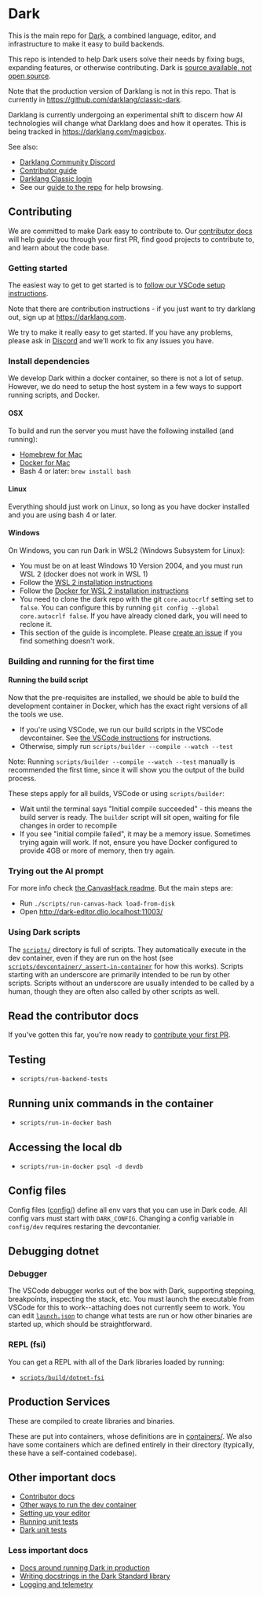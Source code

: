# Dark

This is the main repo for [Dark](https://darklang.com), a combined language, editor,
and infrastructure to make it easy to build backends.

This repo is intended to help Dark users solve their needs by fixing bugs,
expanding features, or otherwise contributing. Dark is [source available, not
open source](https://github.com/darklang/dark/blob/main/LICENSE.md).

Note that the production version of Darklang is not in this repo. That is
currently in https://github.com/darklang/classic-dark.

Darklang is currently undergoing an experimental shift to discern how AI
technologies will change what Darklang does and how it operates. This is being
tracked in https://darklang.com/magicbox.

See also:

- [Darklang Community Discord](https://darklang.com/discord-invite)
- [Contributor guide](https://docs.darklang.com/contributing/getting-started)
- [Darklang Classic login](https://darklang.com/login)
- See our [guide to the repo](https://docs.darklang.com/contributing/repo-layout) for help browsing.

## Contributing

We are committed to make Dark easy to contribute to. Our
[contributor docs](https://docs.darklang.com/contributing/getting-started)
will help guide you through your first PR, find good projects to contribute to,
and learn about the code base.

### Getting started

The easiest way to get to get started is to [follow our VSCode setup instructions](docs/vscode-setup.md).

Note that there are contribution instructions - if you just want to try darklang out,
sign up at https://darklang.com.

We try to make it really easy to get started. If you have any problems, please ask in
[Discord](https://darklang.com/discord-invite) and we'll work to fix any issues you have.

### Install dependencies

We develop Dark within a docker container, so there is not a lot of setup.
However, we do need to setup the host system in a few ways to support running
scripts, and Docker.

#### OSX

To build and run the server you must have the following installed (and running):

- [Homebrew for Mac](https://brew.sh/)
- [Docker for Mac](https://docs.docker.com/docker-for-mac/install/)
- Bash 4 or later: `brew install bash`

#### Linux

Everything should just work on Linux, so long as you have docker installed and
you are using bash 4 or later.

#### Windows

On Windows, you can run Dark in WSL2 (Windows Subsystem for Linux):

- You must be on at least Windows 10 Version 2004, and you must run WSL 2
  (docker does not work in WSL 1)
- Follow the [WSL 2 installation
  instructions](https://docs.microsoft.com/en-us/windows/wsl/install-win10#update-to-wsl-2)
- Follow the [Docker for WSL 2 installation
  instructions](https://docs.docker.com/docker-for-windows/wsl/)
- You need to clone the dark repo with the git `core.autocrlf` setting set to
  `false`. You can configure this by running `git config --global core.autocrlf false`. If you have already cloned dark, you will need to reclone it.
- This section of the guide is incomplete. Please [create an
  issue](https://github.com/darklang/dark/issues) if you find something doesn't work.

### Building and running for the first time

#### Running the build script

Now that the pre-requisites are installed, we should be able to build the
development container in Docker, which has the exact right versions of all the
tools we use.

- If you're using VSCode, we run our build scripts in the VSCode devcontainer. See
  [the VSCode instructions](docs/vscode-setup.md) for instructions.
- Otherwise, simply run `scripts/builder --compile --watch --test`

Note: Running `scripts/builder --compile --watch --test` manually is recommended the first time, since it will show you the output of the build process.

These steps apply for all builds, VSCode or using `scripts/builder`:

- Wait until the terminal says "Initial compile succeeded" - this means the
  build server is ready. The `builder` script will sit open, waiting for file
  changes in order to recompile
- If you see "initial compile failed", it may be a memory issue. Sometimes
  trying again will work. If not, ensure you have Docker configured to provide
  4GB or more of memory, then try again.

### Trying out the AI prompt

For more info check [the CanvasHack readme](backend/experiments/CanvasHack/README.md). But the main steps are:

- Run `./scripts/run-canvas-hack load-from-disk`
- Open http://dark-editor.dlio.localhost:11003/

### Using Dark scripts

The [`scripts/`](/scripts) directory is full of scripts. They automatically execute
in the dev container, even if they are run on the host (see
[`scripts/devcontainer/_assert-in-container`](/scripts/devcontainer/_assert-in-container)
for how this works). Scripts starting with an underscore are primarily intended to be
run by other scripts. Scripts without an underscore are usually intended to be called
by a human, though they are often also called by other scripts as well.

## Read the contributor docs

If you've gotten this far, you're now ready to [contribute your first PR](https://darklang.github.io/docs/contributing/getting-started#first-contribution).

## Testing

- `scripts/run-backend-tests`

## Running unix commands in the container

- `scripts/run-in-docker bash`

## Accessing the local db

- `scripts/run-in-docker psql -d devdb`

## Config files

Config files ([config/](config)) define all env vars that you can use in Dark code.
All config vars must start with `DARK_CONFIG`. Changing a config variable in
`config/dev` requires restaring the devcontanier.

## Debugging dotnet

### Debugger

The VSCode debugger works out of the box with Dark, supporting stepping, breakpoints,
inspecting the stack, etc. You must launch the executable from VSCode for this to
work--attaching does not currently seem to work. You can edit
[`launch.json`](.vscode/launch.json) to change what tests are run or how other
binaries are started up, which should be straightforward.

### REPL (fsi)

You can get a REPL with all of the Dark libraries loaded by running:

- [`scripts/build/dotnet-fsi`](scripts/build/dotnet-fsi)

## Production Services

These are compiled to create libraries and binaries.

These are put into containers, whose definitions are in [containers/](containers). We also
have some containers which are defined entirely in their directory (typically,
these have a self-contained codebase).

## Other important docs

- [Contributor docs](https://docs.darklang.com/contributing/getting-started)
- [Other ways to run the dev container](docs/builder-options.md)
- [Setting up your editor](docs/editor-setup.md)
- [Running unit tests](docs/unittests.md)
- [Dark unit tests](backend/testfiles/README.md)

### Less important docs

- [Docs around running Dark in production](docs/production)
- [Writing docstrings in the Dark Standard library](docs/writing-docstrings.md)
- [Logging and telemetry](docs/logging-and-telemetry.md)
